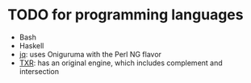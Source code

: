 # TODO for programming languages

- Bash
- Haskell
- [jq](https://jqlang.github.io/jq/manual/#regular-expressions): uses Oniguruma
  with the Perl NG flavor
- [TXR](https://www.nongnu.org/txr/txr-manpage.html#N-C99F1ED6): has an original
  engine, which includes complement and intersection
